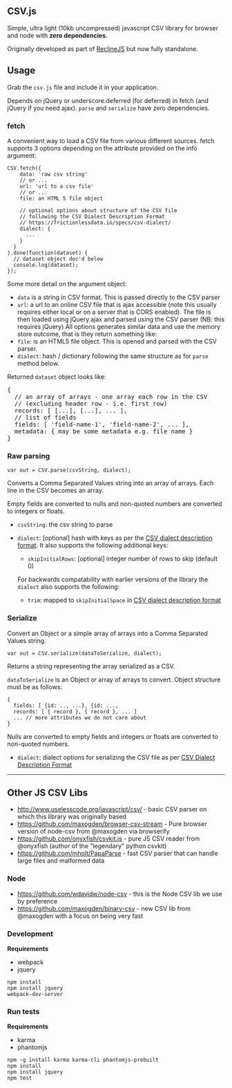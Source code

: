 ## CSV.js

Simple, ultra light (10kb uncompressed) javascript CSV library for browser and node with **zero dependencies**.

Originally developed as part of [ReclineJS][] but now fully standalone.

[ReclineJS]: http://okfnlabs.org/recline/

## Usage

Grab the `csv.js` file and include it in your application.

Depends on jQuery or underscore.deferred (for deferred) in fetch (and jQuery if
you need ajax). `parse` and `serialize` have zero dependencies.

### fetch

A convenient way to load a CSV file from various different sources. fetch
supports 3 options depending on the attribute provided on the info argument:

    CSV.fetch({
        data: 'raw csv string'
        // or ...
        url: 'url to a csv file'
        // or ...
        file: an HTML 5 file object

        // optional options about structure of the CSV file
        // following the CSV Dialect Description Format 
        // https://frictionlessdata.io/specs/csv-dialect/
        dialect: {
          ...
        }
      }
    ).done(function(dataset) {
      // dataset object doc'd below
      console.log(dataset);
    });

Some more detail on the argument object:

* `data` is a string in CSV format. This is passed directly to
  the CSV parser
* `url`: a url to an online CSV file that is ajax accessible (note this
  usually requires either local or on a server that is CORS enabled). The file
  is then loaded using jQuery.ajax and parsed using the CSV parser (NB: this
  requires jQuery) All options generates similar data and use the memory store
  outcome, that is they return something like:
* `file`: is an HTML5 file object. This is opened and parsed with the CSV
  parser.
* `dialect`: hash / dictionary following the same structure as for `parse`
  method below.

[csvddf]: https://frictionlessdata.io/specs/csv-dialect/

Returned `dataset` object looks like:

<pre>
{
  // an array of arrays - one array each row in the CSV
  // (excluding header row - i.e. first row)
  records: [ [...], [...], ... ],
  // list of fields
  fields: [ 'field-name-1', 'field-name-2', ... ],
  metadata: { may be some metadata e.g. file name }
}
</pre>

### Raw parsing

    var out = CSV.parse(csvString, dialect);

Converts a Comma Separated Values string into an array of arrays.  Each line in
the CSV becomes an array.

Empty fields are converted to nulls and non-quoted numbers are converted to
integers or floats.

* `csvString`: the csv string to parse
* `dialect`: [optional] hash with keys as per the [CSV dialect description
  format][csvddf]. It also supports the following additional keys:

  * `skipInitialRows`: [optional] integer number of rows to skip (default 0)

  For backwards compatability with earlier versions of the library the `dialect`
  also supports the following:

  * `trim`: mapped to `skipInitialSpace` in [CSV dialect description
    format][csvddf]

### Serialize

Convert an Object or a simple array of arrays into a Comma
Separated Values string.

    var out = CSV.serialize(dataToSerialize, dialect);

Returns a string representing the array serialized as a CSV.

`dataToSerialize` is an Object or array of arrays to convert. Object structure
must be as follows:

    {
      fields: [ {id: .., ...}, {id: ..., 
      records: [ { record }, { record }, ... ]
      ... // more attributes we do not care about
    }

  Nulls are converted to empty fields and integers or floats are converted to
  non-quoted numbers.

* `dialect`: dialect options for serializing the CSV file as per [CSV Dialect
  Description Format][csvddf]

----

## Other JS CSV Libs

* http://www.uselesscode.org/javascript/csv/ - basic CSV parser on which this library was originally based 
* https://github.com/maxogden/browser-csv-stream - Pure browser version of node-csv from @maxogden via browserify 
* https://github.com/onyxfish/csvkit.js - pure JS CSV reader from @onyxfish (author of the "legendary" python csvkit)
* https://github.com/mholt/PapaParse - fast CSV parser that can handle large files and malformed data

### Node

* https://github.com/wdavidw/node-csv - this is the Node CSV lib we use by preference
* https://github.com/maxogden/binary-csv - new CSV lib from @maxogden with a focus on being very fast

### Development
**Requirements**
* webpack
* jquery
```
npm install
npm install jquery
webpack-dev-server
```

### Run tests
**Requirements**
* karma
* phantomjs

```
npm -g install karma karma-cli phantomjs-prebuilt
npm install
npm install jquery
npm test
```
